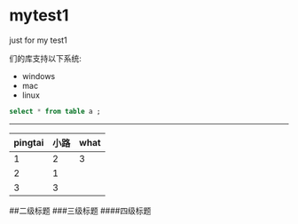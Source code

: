 # mytest1
just  for my test1


们的库支持以下系统:
- windows
- mac
- linux

```sql
select * from table a ;

```

---
|pingtai|小路|what|
|---|---|---|
|1|2|3|
|2|1|
|3|3|

##二级标题
###三级标题
####四级标题
